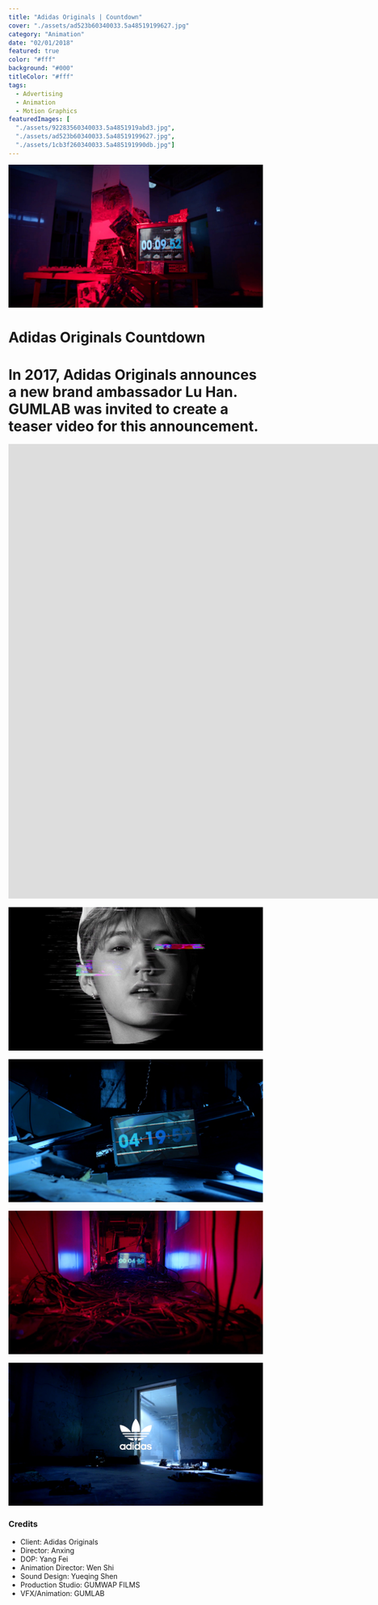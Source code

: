 ```yaml
---
title: "Adidas Originals | Countdown"
cover: "./assets/ad523b60340033.5a48519199627.jpg"
category: "Animation"
date: "02/01/2018"
featured: true
color: "#fff"
background: "#000"
titleColor: "#fff"
tags:
  - Advertising
  - Animation
  - Motion Graphics
featuredImages: [
  "./assets/92283560340033.5a4851919abd3.jpg",
  "./assets/ad523b60340033.5a48519199627.jpg",
  "./assets/1cb3f260340033.5a485191990db.jpg"]
---
```


![](./assets/92283560340033.5a4851919abd3.jpg)

# Adidas Originals Countdown

# In 2017, Adidas Originals announces a new brand ambassador Lu Han. GUMLAB was invited to create a teaser video for this announcement.

<iframe src="http://open.iqiyi.com/developer/player_js/coopPlayerIndex.html?vid=4b3cc709ba1f4f38f45e349922a5dfd9&tvId=14271641709&accessToken=2.f22860a2479ad60d8da7697274de9346&appKey=3955c3425820435e86d0f4cdfe56f5e7&appId=1368&height=100%&width=100%" 
  frameborder="0" 
  allowfullscreen="true" 
  width="1600" 
  height="900"></iframe>

![](./assets/ad523b60340033.5a48519199627.jpg)

![](./assets/1cb3f260340033.5a485191990db.jpg)

![](./assets/77cd5660340033.5a4851919a6e7.jpg)

![](./assets/b9300360340033.5a48519199b50.jpg)

### Credits

- Client: Adidas Originals
- Director: Anxing
- DOP: Yang Fei
- Animation Director: Wen Shi
- Sound Design: Yueqing Shen
- Production Studio: GUMWAP FILMS
- VFX/Animation: GUMLAB
